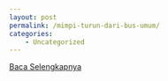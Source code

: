 ```yaml
---
layout: post
permalink: /mimpi-turun-dari-bus-umum/
categories:
    - Uncategorized
---
```


[Baca Selengkapnya](/09)